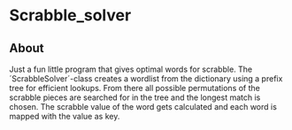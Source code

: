 # Scrabble_solver

## About
Just a fun little program that gives optimal words for scrabble. The ´ScrabbleSolver´-class creates a wordlist from the dictionary using a prefix tree for efficient lookups. From there all possible permutations of the scrabble pieces are searched for in the tree and the longest match is chosen. The scrabble value of the word gets calculated and each word is mapped with the value as key.